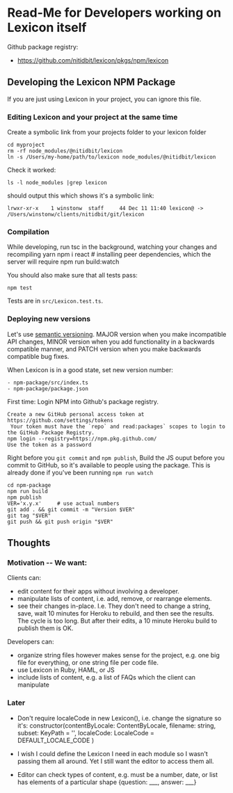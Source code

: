 Read-Me for Developers working on Lexicon itself
================================================

Github package registry:
- https://github.com/nitidbit/lexicon/pkgs/npm/lexicon


Developing the Lexicon NPM Package
----------------------------------

If you are just using Lexicon in your project, you can ignore this file.

### Editing Lexicon and your project at the same time
Create a symbolic link from your projects folder to your lexicon folder

    cd myproject
    rm -rf node_modules/@nitidbit/lexicon
    ln -s /Users/my-home/path/to/lexicon node_modules/@nitidbit/lexicon

Check it worked:

    ls -l node_modules |grep lexicon

should output this which shows it's a symbolic link:

    lrwxr-xr-x    1 winstonw  staff     44 Dec 11 11:40 lexicon@ -> /Users/winstonw/clients/nitidbit/git/lexicon

### Compilation

While developing, run tsc in the background, watching your changes and recompiling
    yarn
    npm i react # installing peer dependencies, which the server will require
    npm run build:watch

You should also make sure that all tests pass:

    npm test

Tests are in `src/Lexicon.test.ts`.

### Deploying new versions

Let's use [semantic versioning](https://semver.org).
MAJOR version when you make incompatible API changes,
MINOR version when you add functionality in a backwards compatible manner, and
PATCH version when you make backwards compatible bug fixes.

When Lexicon is in a good state, set new version number:

    - npm-package/src/index.ts
    - npm-package/package.json

First time: Login NPM into Github's package registry.

    Create a new GitHub personal access token at https://github.com/settings/tokens
     Your token must have the `repo` and read:packages` scopes to login to the GitHub Package Registry.
    npm login --registry=https://npm.pkg.github.com/
    Use the token as a password

Right before you `git commit` and `npm publish`, Build the JS ouput before you commit to GitHub, so it's
available to people using the package. This is already done if you've been running `npm run watch`

    cd npm-package
    npm run build
    npm publish
    VER='x.y.x'     # use actual numbers
    git add . && git commit -m "Version $VER"
    git tag "$VER"
    git push && git push origin "$VER"


Thoughts
--------

### Motivation -- We want:

Clients can:
- edit content for their apps without involving a developer.
- manipulate lists of content, i.e. add, remove, or rearrange elements.
- see their changes in-place. I.e. They don't need to change a string, save, wait 10
  minutes for Heroku to rebuild, and then see the results. The cycle is too long. But after their
  edits, a 10 minute Heroku build to publish them is OK.

Developers can:
- organize string files however makes sense for the project, e.g. one big file for
  everything, or one string file per code file.
- use Lexicon in Ruby, HAML, or JS
- include lists of content, e.g. a list of FAQs which the client can manipulate


### Later

- Don't require localeCode in new Lexicon(), i.e. change the signature so it's:
      constructor(contentByLocale: ContentByLocale,
                  filename: string,
                  subset: KeyPath = '',
                  localeCode: LocaleCode = DEFAULT_LOCALE_CODE
                  )

- I wish I could define the Lexicon I need in each module so I wasn't passing them all around. Yet I
  still want the editor to access them all.

- Editor can check types of content, e.g. must be a number, date, or list has elements of a
  particular shape {question: ___, answer: ___}
